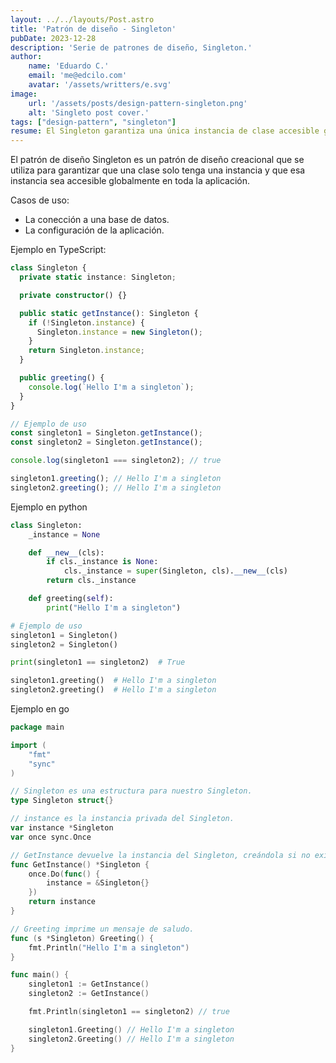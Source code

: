 ```yaml
---
layout: ../../layouts/Post.astro
title: 'Patrón de diseño - Singleton'
pubDate: 2023-12-28
description: 'Serie de patrones de diseño, Singleton.'
author:
    name: 'Eduardo C.'
    email: 'me@edcilo.com'
    avatar: '/assets/writters/e.svg'
image:
    url: '/assets/posts/design-pattern-singleton.png'
    alt: 'Singleto post cover.'
tags: ["design-pattern", "singleton"]
resume: El Singleton garantiza una única instancia de clase accesible globalmente, útil para bases de datos y configuraciones.
---
```


El patrón de diseño Singleton es un patrón de diseño creacional que se utiliza para garantizar que una clase solo tenga una instancia y que esa instancia sea accesible globalmente en toda la aplicación.

Casos de uso:
- La conección a una base de datos.
- La configuración de la aplicación.

Ejemplo en TypeScript:
```ts
class Singleton {
  private static instance: Singleton;

  private constructor() {}

  public static getInstance(): Singleton {
    if (!Singleton.instance) {
      Singleton.instance = new Singleton();
    }
    return Singleton.instance;
  }

  public greeting() {
    console.log(`Hello I'm a singleton`);
  }
}

// Ejemplo de uso
const singleton1 = Singleton.getInstance();
const singleton2 = Singleton.getInstance();

console.log(singleton1 === singleton2); // true

singleton1.greeting(); // Hello I'm a singleton
singleton2.greeting(); // Hello I'm a singleton
```

Ejemplo en python
```py
class Singleton:
    _instance = None

    def __new__(cls):
        if cls._instance is None:
            cls._instance = super(Singleton, cls).__new__(cls)
        return cls._instance

    def greeting(self):
        print("Hello I'm a singleton")

# Ejemplo de uso
singleton1 = Singleton()
singleton2 = Singleton()

print(singleton1 == singleton2)  # True

singleton1.greeting()  # Hello I'm a singleton
singleton2.greeting()  # Hello I'm a singleton
```

Ejemplo en go
```go
package main

import (
    "fmt"
    "sync"
)

// Singleton es una estructura para nuestro Singleton.
type Singleton struct{}

// instance es la instancia privada del Singleton.
var instance *Singleton
var once sync.Once

// GetInstance devuelve la instancia del Singleton, creándola si no existe.
func GetInstance() *Singleton {
    once.Do(func() {
        instance = &Singleton{}
    })
    return instance
}

// Greeting imprime un mensaje de saludo.
func (s *Singleton) Greeting() {
    fmt.Println("Hello I'm a singleton")
}

func main() {
    singleton1 := GetInstance()
    singleton2 := GetInstance()

    fmt.Println(singleton1 == singleton2) // true

    singleton1.Greeting() // Hello I'm a singleton
    singleton2.Greeting() // Hello I'm a singleton
}
```
